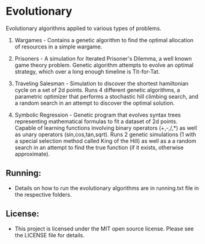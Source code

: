 # Evolutionary

Evolutionary algorithms applied to various types of problems.

1. Wargames - Contains a genetic algorithm to find the optimal allocation of resources in a simple wargame.

2. Prisoners - A simulation for Iterated Prisoner's Dilemma, a well known game theory problem. Genetic algorithm attempts to evolve an optimal strategy, which over a long enough timeline is Tit-for-Tat.

3. Traveling Salesman - Simulation to discover the shortest hamiltonian cycle on a set of 2d points. Runs 4 different genetic algorithms, a parametric optimizer that performs a stochastic hill climbing search, and a random search in an attempt to discover the optimal solution.

4. Symbolic Regression - Genetic program that evolves syntax trees representing mathematical formulas to fit a dataset of 2d points. Capable of learning functions involving binary operators (+,-,/,*) as well as unary operators (sin,cos,tan,sqrt). Runs 2 genetic simulations (1 with a special selection method called King of the Hill) as well as a a random search in an attempt to find the true function (if it exists, otherwise approximate).

## Running:

* Details on how to run the evolutionary algorithms are in running.txt file in
the respective folders.

## License:

* This project is licensed under the MIT open source license. Please see the LICENSE file for details.